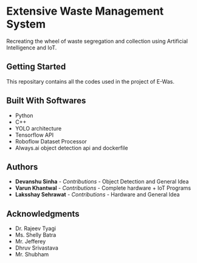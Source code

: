 # Extensive Waste Management System

Recreating the wheel of waste segregation and collection using Artificial Intelligence and IoT.

## Getting Started

This repositary contains all the codes used in the project of E-Was.

## Built With Softwares

* Python
* C++
* YOLO architecture
* Tensorflow API
* Roboflow Dataset Processor
* Always.ai object detection api and dockerfile


## Authors

* **Devanshu Sinha** - *Contributions* - Object Detection and General Idea
* **Varun Khantwal** - *Contributions* - Complete hardware + IoT Programs
* **Laksshay Sehrawat** - *Contributions* - Hardware and General Idea



## Acknowledgments

* Dr. Rajeev Tyagi
* Ms. Shelly Batra
* Mr. Jefferey
* Dhruv Srivastava
* Mr. Shubham
